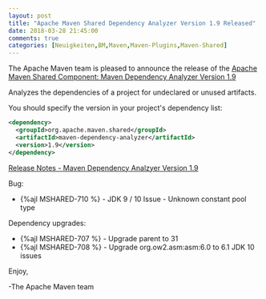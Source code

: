 ```yaml
---
layout: post
title: "Apache Maven Shared Dependency Analyzer Version 1.9 Released"
date: 2018-03-28 21:45:00
comments: true
categories: [Neuigkeiten,BM,Maven,Maven-Plugins,Maven-Shared]
---
```

The Apache Maven team is pleased to announce the release of the 
[Apache Maven Shared Component: Maven Dependency Analyzer Version 1.9](https://maven.apache.org/shared/maven-dependency-analyzer/)

Analyzes the dependencies of a project for undeclared or unused artifacts.

You should specify the version in your project's dependency list:

``` xml
<dependency>
  <groupId>org.apache.maven.shared</groupId>
  <artifactId>maven-dependency-analyzer</artifactId>
  <version>1.9</version>
</dependency>
```

<!-- more -->

[Release Notes - Maven Dependency Analzyer Version 1.9](https://issues.apache.org/jira/secure/ReleaseNote.jspa?projectId=12317922&version=12342557)

Bug:

 * {%ajl MSHARED-710 %} - JDK 9 / 10 Issue - Unknown constant pool type

Dependency upgrades:

 * {%ajl MSHARED-707 %} - Upgrade parent to 31
 * {%ajl MSHARED-708 %} - Upgrade org.ow2.asm:asm:6.0 to 6.1 JDK 10 issues


Enjoy,

-The Apache Maven team

